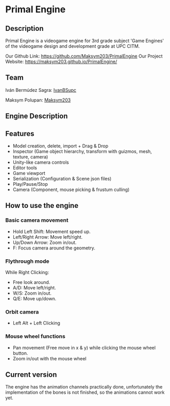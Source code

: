 # Primal Engine

## Description
Primal Engine is a videogame engine for 3rd grade subject 'Game Engines' of the videogame design and development grade at UPC CITM.

Our Github Link: https://github.com/Maksym203/PrimalEngine
Our Project Website: https://maksym203.github.io/PrimalEngine/

## Team
Iván Bermúdez Sagra: [IvanBSupc](https://github.com/IvanBSupc)

Maksym Polupan: [Maksym203](https://github.com/Maksym203)

## Engine Description

## Features
* Model creation, delete, import + Drag & Drop
* Inspector (Game object hierarchy, transform with guizmos, mesh, texture, camera)
* Unity-like camera controls
* Editor tools
* Game viewport
* Serialization (Configuration & Scene json files)
* Play/Pause/Stop
* Camera (Component, mouse picking & frustum culling)

## How to use the engine
### Basic camera movement
* Hold Left Shift: Movement speed up.
* Left/Right Arrow: Move left/right.
* Up/Down Arrow: Zoom in/out.
* F: Focus camera around the geometry.

### Flythrough mode
While Right Clicking:
* Free look around.
* A/D: Move left/right.
* W/S: Zoom in/out.
* Q/E: Move up/down.

### Orbit camera
* Left Alt + Left Clicking

### Mouse wheel functions
* Pan movement (Free move in x & y) while clicking the mouse wheel button.
* Zoom in/out with the mouse wheel

## Current version
The engine has the animation channels practically done, unfortunately the implementation of the bones is not finished, so the animations cannot work yet.
